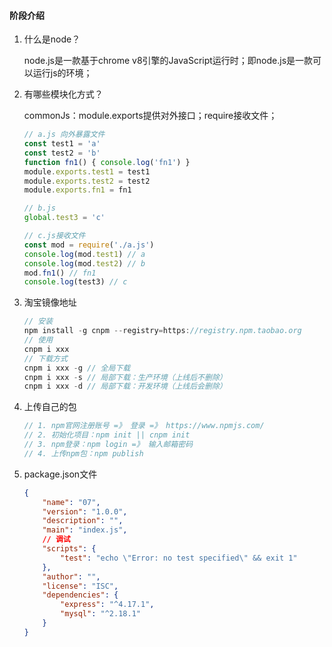 #### 阶段介绍

1. 什么是node？

   node.js是一款基于chrome v8引擎的JavaScript运行时；即node.js是一款可以运行js的环境；



2. 有哪些模块化方式？

   commonJs：module.exports提供对外接口；require接收文件；

   ```js
   // a.js 向外暴露文件
   const test1 = 'a'
   const test2 = 'b'
   function fn1() { console.log('fn1') }
   module.exports.test1 = test1
   module.exports.test2 = test2
   module.exports.fn1 = fn1
   
   // b.js
   global.test3 = 'c'
   
   // c.js接收文件
   const mod = require('./a.js')
   console.log(mod.test1) // a
   console.log(mod.test2) // b
   mod.fn1() // fn1
   console.log(test3) // c
   ```

3. 淘宝镜像地址

   ```js
   // 安装
   npm install -g cnpm --registry=https://registry.npm.taobao.org
   // 使用
   cnpm i xxx
   // 下载方式
   cnpm i xxx -g // 全局下载
   cnpm i xxx -s // 局部下载：生产环境（上线后不删除）
   cnpm i xxx -d // 局部下载：开发环境（上线后会删除）
   ```

4. 上传自己的包

   ```js
   // 1. npm官网注册账号 =》 登录 =》 https://www.npmjs.com/
   // 2. 初始化项目：npm init || cnpm init
   // 3. npm登录：npm login =》 输入邮箱密码
   // 4. 上传npm包：npm publish
   ```

5. package.json文件

   ```json
   {
       "name": "07",
       "version": "1.0.0",
       "description": "",
       "main": "index.js",
       // 调试
       "scripts": {
           "test": "echo \"Error: no test specified\" && exit 1"
       },
       "author": "",
       "license": "ISC",
       "dependencies": {
           "express": "^4.17.1",
           "mysql": "^2.18.1"
       }
   }
   ```



























































































































































